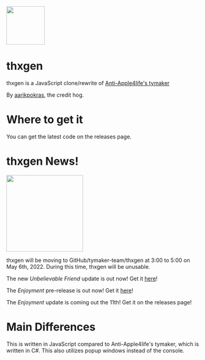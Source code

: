 <img src = "https://camo.githubusercontent.com/53b054c1550649b16194f0f496a7e47b85715d5a4994bfe73b41952f1d23d7ef/68747470733a2f2f692e6962622e636f2f516e506d3830312f556e7469746c65642d64726177696e672e706e67" width = "100">

# thxgen
thxgen is a JavaScript clone/rewrite of [Anti-Apple4life's tymaker](https://github.com/Anti-Apple4life/tymaker) 

By [aarikpokras](https://github.com/aarikpokras), the credit hog.

# Where to get it
You can get the latest code on the releases page.

# thxgen News!
<img src = "https://camo.githubusercontent.com/ce16efc7ad683d4bbcf47b286f3d0235e5b5c5b81aee7185199fe6c46d3efcaa/68747470733a2f2f692e6962622e636f2f677a4430424c4b2f74687867656e2d6e6577732e706e67" width = "200">

thxgen will be moving to GitHub/tymaker-team/thxgen at 3:00 to 5:00 on May 6th, 2022. During this time, thxgen will be unusable.

The new _Unbelievable Friend_ update is out now! Get it [here](https://github.com/Anti-Apple4life/tymaker-team/releases/tag/thxgen2022v)!

The _Enjoyment_ pre-release is out now! Get it [here](https://github.com/Anti-Apple4life/tymaker-team/releases/tag/enjoyment)!

The _Enjoyment_ update is coming out the 11th! Get it on the releases page!

# Main Differences
This is written in JavaScript compared to Anti-Apple4life's tymaker, which is written in C#. This also utilizes popup windows instead of the console.
